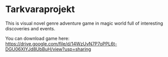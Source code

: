 # Tarkvaraprojekt
This is visual novel genre adventure game in magic world full of interesting discoveries and events.

You can download game here: https://drive.google.com/file/d/14WzUvN7P7oPPL6t-DGU06XIYJd8UbBuH/view?usp=sharing
